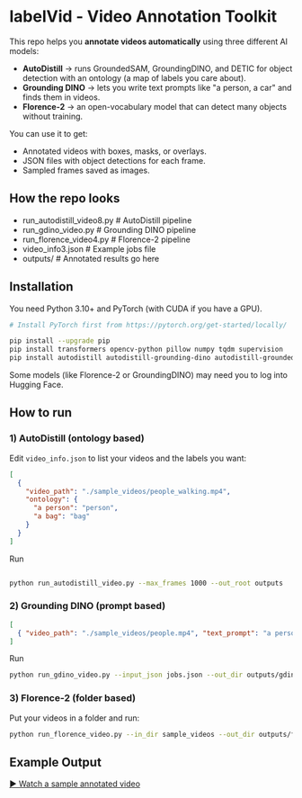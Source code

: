 # labelVid - Video Annotation Toolkit

This repo helps you **annotate videos automatically** using three different AI models:

- **AutoDistill** → runs GroundedSAM, GroundingDINO, and DETIC for object detection with an ontology (a map of labels you care about).
- **Grounding DINO** → lets you write text prompts like "a person, a car" and finds them in videos.
- **Florence-2** → an open-vocabulary model that can detect many objects without training.

You can use it to get:
- Annotated videos with boxes, masks, or overlays.
- JSON files with object detections for each frame.
- Sampled frames saved as images.


## How the repo looks

- run_autodistill_video8.py # AutoDistill pipeline
- run_gdino_video.py # Grounding DINO pipeline
- run_florence_video4.py # Florence-2 pipeline
- video_info3.json # Example jobs file
- outputs/ # Annotated results go here


## Installation
You need Python 3.10+ and PyTorch (with CUDA if you have a GPU).

```bash
# Install PyTorch first from https://pytorch.org/get-started/locally/

pip install --upgrade pip
pip install transformers opencv-python pillow numpy tqdm supervision
pip install autodistill autodistill-grounding-dino autodistill-grounded-sam autodistill-detic
```

Some models (like Florence-2 or GroundingDINO) may need you to log into Hugging Face.

## How to run

### 1) AutoDistill (ontology based)

Edit `video_info.json` to list your videos and the labels you want:

```json
[
  {
    "video_path": "./sample_videos/people_walking.mp4",
    "ontology": {
      "a person": "person",
      "a bag": "bag"
    }
  }
]
```
Run

```bash

python run_autodistill_video.py --max_frames 1000 --out_root outputs
```

### 2) Grounding DINO (prompt based)

```json
[
  { "video_path": "./sample_videos/people.mp4", "text_prompt": "a person, a bag" }
]
```

Run
```bash
python run_gdino_video.py --input_json jobs.json --out_dir outputs/gdino --conf 0.3 0.5 0.7 --device cuda
```


### 3) Florence-2 (folder based)

Put your videos in a folder and run:

```bash
python run_florence_video.py --in_dir sample_videos --out_dir outputs/florence --conf 0.3 0.5 0.7 --model_type large --device cuda
```

## Example Output

[▶️ Watch a sample annotated video](assets/race_highlights.annotated.mp4)